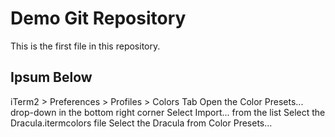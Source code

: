 # Demo Git Repository

This is the first file in this repository.

## Ipsum Below
iTerm2 > Preferences > Profiles > Colors Tab
Open the Color Presets... drop-down in the bottom right corner
Select Import... from the list
Select the Dracula.itermcolors file
Select the Dracula from Color Presets...
